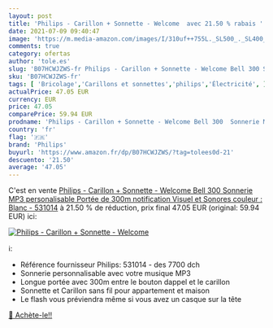 ```yaml
---
layout: post
title: 'Philips - Carillon + Sonnette - Welcome  avec 21.50 % rabais '
date: 2021-07-09 09:40:47
image: 'https://m.media-amazon.com/images/I/310uf++755L._SL500_._SL400_.jpg'
comments: true
category: ofertas
author: 'tole.es'
slug: 'B07HCWJZWS-fr Philips - Carillon + Sonnette - Welcome Bell 300 Sonnerie...'
sku: 'B07HCWJZWS-fr'
tags: [ 'Bricolage','Carillons et sonnettes','philips','Électricité', ]
actualPrice: 47.05 EUR
currency: EUR
price: 47.05
comparePrice: 59.94 EUR
prodname: 'Philips - Carillon + Sonnette - Welcome Bell 300  Sonnerie MP3 personalisable  Portée de 300m  notification Visuel et Sonores  couleur : Blanc - 531014'
country: 'fr'
flag: '🇫🇷'
brand: 'Philips'
buyurl: 'https://www.amazon.fr/dp/B07HCWJZWS/?tag=tolees0d-21'
descuento: '21.50'
average: '47.05'
---
```


C'est en vente [Philips - Carillon + Sonnette - Welcome Bell 300  Sonnerie MP3 personalisable  Portée de 300m  notification Visuel et Sonores  couleur : Blanc - 531014](https://www.amazon.fr/dp/B07HCWJZWS/?tag=tolees0d-21)  à  21.50 % de réduction, prix final  47.05 EUR (original: 59.94 EUR) ici:

[![Philips - Carillon + Sonnette - Welcome ](https://m.media-amazon.com/images/I/310uf++755L._SL500_._SL400_.jpg)](https://www.amazon.fr/dp/B07HCWJZWS/?tag=tolees0d-21)

ℹ️:

- Référence fournisseur Philips: 531014 - des 7700 dch
- Sonnerie personnalisable avec votre musique MP3
- Longue portée avec 300m entre le bouton dappel et le carillon
- Sonnette et Carillon sans fil pour appartement et maison
- Le flash vous préviendra même si vous avez un casque sur la tête

[🛒 Achète-le!!](https://www.amazon.fr/dp/B07HCWJZWS/?tag=tolees0d-21)
